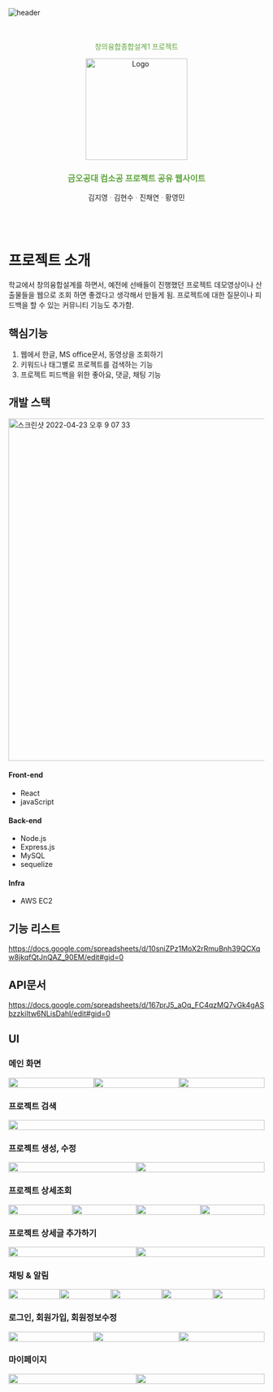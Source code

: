 ![header](https://capsule-render.vercel.app/api?type=slice&color=5ac230&height=200&section=header&animation=fadeIn&descAlignY=51&descAlign=62)
<div align="center" 
style="color:#5EA53C; padding:20px">
  <p>창의융합종합설계1 프로젝트</p>
  <a >
    <img src="https://user-images.githubusercontent.com/40999597/164891173-b8a6152e-065b-4bf2-84fa-f51d1d25c970.png" alt="Logo" width="200" height="auto">
  </a>
  <h3 align="center">
    금오공대 컴소공 프로젝트 공유 웹사이트 
  </h3>
  <a>김지영</a>
    ·
    <a>김현수</a>
    ·
    <a>진채연</a>
    ·
    <a>황영민</a>
</div>
<br>
<br>

# 프로젝트 소개
학교에서 창의융합설계를 하면서, 예전에 선배들이 진행했던 프로젝트 데모영상이나 산출물들을 웹으로 조회 하면 좋겠다고 생각해서 만들게 됨. 프로젝트에 대한 질문이나 피드백을 할 수 있는 커뮤니티 기능도 추가함.

## 핵심기능
1. 웹에서 한글, MS office문서, 동영상을 조회하기
2. 키워드나 태그별로 프로젝트를 검색하는 기능
3. 프로젝트 피드백을 위한  좋아요, 댓글, 채팅 기능

## 개발 스택
<img width="674" alt="스크린샷 2022-04-23 오후 9 07 33" src="https://user-images.githubusercontent.com/40999597/164893842-ec052ad7-2ed9-4124-acea-f053f4568765.png">

#### Front-end
- React
- javaScript
  
#### Back-end
- Node.js
- Express.js
- MySQL
- sequelize
#### Infra
- AWS EC2
  
## 기능 리스트
https://docs.google.com/spreadsheets/d/10sniZPz1MoX2rRmuBnh39QCXqw8jkqfQtJnQAZ_90EM/edit#gid=0 

## API문서
https://docs.google.com/spreadsheets/d/167prJ5_aOq_FC4qzMQ7vGk4gASbzzkiItw6NLisDahI/edit#gid=0 

## UI
### 메인 화면
<div style="display: flex">
    <img src="https://user-images.githubusercontent.com/40999597/164893138-92eb9d10-d884-4170-8048-3634fa53cb3e.png" width="100%" height="100%"/>
    <img src="https://user-images.githubusercontent.com/40999597/164893133-13d1599c-9ede-4bf1-be14-333800fed5b3.png" width="100%" height="100%"/>
    <img src="https://user-images.githubusercontent.com/40999597/164893136-c86c7755-bc19-49a7-b6a0-c0173afb7115.png" width="100%" height="100%"/>
</div>

### 프로젝트 검색
<div style="display: flex">
    <img src="https://user-images.githubusercontent.com/40999597/164893142-de33c069-6f33-4f3e-93c7-4a9ddb1843c8.png" width="100%" height="100%"/>
</div>

### 프로젝트 생성, 수정
<div style="display: flex">
    <img src="https://user-images.githubusercontent.com/40999597/164893151-a87eda9e-e88c-41e0-9efe-1be34f402e78.png" width="100%" height="100%"/>
    <img src="https://user-images.githubusercontent.com/40999597/164893152-c94d7d0b-de65-4aef-ac1f-c78c78b38a21.png" width="100%" height="100%"/>
</div>

### 프로젝트 상세조회
<div style="display: flex">
    <img src="https://user-images.githubusercontent.com/40999597/164893163-086cd8de-248b-44c1-aff1-c6768cb9e37a.png" width="100%" height="100%"/>
    <img src="https://user-images.githubusercontent.com/40999597/164893156-69070624-f007-43ff-97e3-f079734f1cb0.png" width="100%" height="100%"/>
    <img src="https://user-images.githubusercontent.com/40999597/164893158-ad0d5cd2-1456-4670-8bb9-5d6e059a8eaa.png" width="100%" height="100%"/>
    <img src="https://user-images.githubusercontent.com/40999597/164893155-b0f0afb8-4d32-407f-8e0e-f128cc846d92.png" width="100%" height="100%"/>
</div>

### 프로젝트 상세글 추가하기
<div style="display: flex">
    <img src="https://user-images.githubusercontent.com/40999597/164893164-59b228d6-f562-4a7c-8907-ca825936eefa.png" width="100%" height="100%"/>
    <img src="https://user-images.githubusercontent.com/40999597/164893166-4390c58b-3123-4712-b7ad-70749a175826.png" width="100%" height="100%"/>
</div>


### 채팅 & 알림
<div style="display: flex">
    <img src="https://user-images.githubusercontent.com/40999597/164893116-c6d913dc-e78e-4ffa-b536-c6656abd4d11.png" width="100%" height="100%"/>
    <img src="https://user-images.githubusercontent.com/40999597/164893118-e6449f46-265a-44db-8aea-8d3eb0a6dbab.png" width="100%" height="100%"/>
    <img src="https://user-images.githubusercontent.com/40999597/164893120-fedfe656-dd58-4cff-8eb8-8027acdb500f.png" width="100%" height="100%"/>
    <img src="https://user-images.githubusercontent.com/40999597/164893124-bb57cace-9bd5-4f66-83bc-00aa492c4dcb.png" width="100%" height="100%"/>
    <img src="https://user-images.githubusercontent.com/40999597/164893129-068f41cf-d3ba-46af-9786-b89b6625f612.png" width="100%" height="100%"/>
</div>


### 로그인, 회원가입, 회원정보수정
<div style="display: flex">
    <img src="https://user-images.githubusercontent.com/40999597/164893091-bbe72b01-2abb-4b59-bf66-f8cb72368fde.png" width="100%" height="100%"/>
    <img src="https://user-images.githubusercontent.com/40999597/164893092-8272407b-90d0-4498-b9d1-e8e1d776ed72.png" width="100%" height="100%"/>
    <img src="https://user-images.githubusercontent.com/40999597/164893094-a7a0772c-ca46-4d7d-98e8-90201d2c38b4.png" width="100%" height="100%"/>
</div>

### 마이페이지
<div style="display: flex">
    <img src="https://user-images.githubusercontent.com/40999597/164893098-169c8749-3933-418d-a15f-c70c79a682df.png" width="100%" height="100%"/>
    <img src="https://user-images.githubusercontent.com/40999597/164893102-fdac9df7-d3d0-4fc1-b2f4-aa0d95228eb6.png" width="100%" height="100%"/>
</div>


